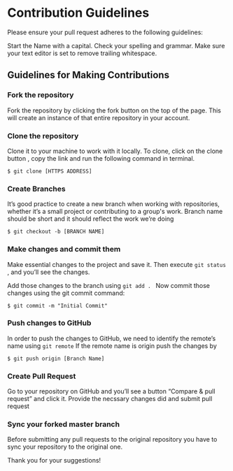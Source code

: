 # Contribution Guidelines
Please ensure your pull request adheres to the following guidelines:

Start the Name with a capital.
Check your spelling and grammar.
Make sure your text editor is set to remove trailing whitespace.

## Guidelines for Making Contributions

### Fork the repository
Fork the repository by clicking the fork button on the top of the page. This will create an instance of that entire repository in your account.

### Clone the repository
Clone it to your machine to work with it locally. To clone, click on the clone button , copy the link and run the following command in terminal.

``` $ git clone [HTTPS ADDRESS] ```

### Create Branches
It’s good practice to create a new branch when working with repositories, whether it’s a small project or contributing to a group's work.
Branch name should be short and it should reflect the work we’re doing

``` $ git checkout -b [BRANCH NAME] ```

### Make changes and commit them
Make essential changes to the project and save it.
Then execute ```git status``` , and you’ll see the changes.

Add those changes to the branch using ```git add . ```
Now commit those changes using the git commit command:

``` $ git commit -m "Initial Commit" ```

###  Push changes to GitHub
In order to push the changes to GitHub, we need to identify the remote’s name using ``` git remote ```
If the remote name is origin push the changes by 

```$ git push origin [Branch Name] ```

### Create Pull Request
Go to your repository on GitHub and you’ll see a button “Compare & pull request” and click it. Provide the necssary changes did and submit pull request

### Sync your forked master branch
Before submitting any pull requests to the original repository you have to sync your repository to the original one.

Thank you for your suggestions!
